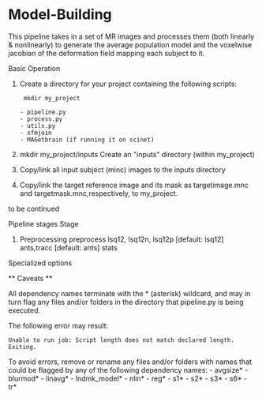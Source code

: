 Model-Building
==============

This pipeline takes in a set of MR images and processes them (both linearly & nonlinearly) to generate the average 
population model and the voxelwise jacobian of the deformation field mapping each subject to it.


Basic Operation

1. Create a directory for your project containing the following scripts:

        mkdir my_project 

       - pipeline.py
       - process.py
       - utils.py
       - xfmjoin
       - MAGetbrain (if running it on scinet)

2. mkdir my_project/inputs
   Create an "inputs" directory (within my_project)
   
3. Copy/link all input subject (minc) images to the inputs directory

4. Copy/link the target reference image and its mask as targetimage.mnc and targetmask.mnc,respectively, to my_project.  

to be continued



Pipeline stages
Stage       
1. Preprocessing  preprocess
lsq12, lsq12n, lsq12p  [default: lsq12]
ants,tracc             [default: ants]
stats



Specialized options






** Caveats **

All dependency names terminate with the * (asterisk) wildcard, and may in turn flag any
files and/or folders in the directory that pipeline.py is being executed. 

The following error may result:
    
    Unable to run job: Script length does not match declared length.
    Exiting.

To avoid errors, remove or rename any files and/or folders with names that could be flagged by 
any of the following dependency names:
        - avgsize*
        - blurmod*
        - linavg*
        - lndmk_model*
        - nlin*
        - reg*
        - s1*
        - s2*
        - s3*
        - s6*
        - tr*
        
